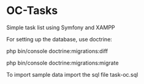 # OC-Tasks
Simple task list using Symfony and XAMPP

For setting up the database, use doctrine:

php bin/console doctrine:migrations:diff

php bin/console doctrine:migrations:migrate

To import sample data import the sql file task-oc.sql
